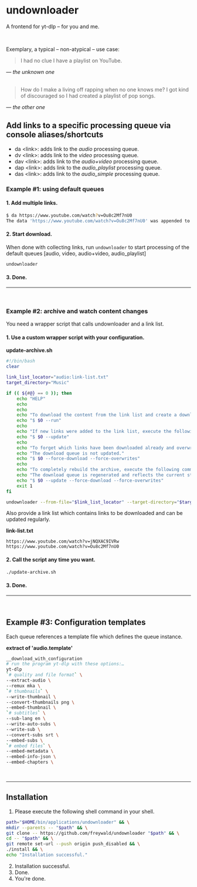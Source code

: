 # undownloader

A frontend for yt-dlp – for you and me.

<br/>

Exemplary, a typical – non-atypical – use case:

> I had no clue I have a playlist on YouTube.
>
&mdash; <cite><i>the unknown one</i></cite>
<br/><br/>
> How do I make a living off rapping when no one knows me? 
> I got kind of discouraged so I had created a playlist of pop songs.
>
&mdash; <cite><i>the other one</i></cite>

## Add links to a specific processing queue via console aliases/shortcuts

* da \<link\>: adds link to the *audio* processing queue.
* dv \<link\>: adds link to the *video* processing queue.
* dav \<link\>: adds link to the *audio+video* processing queue.
* dap \<link\>: adds link to the *audio_playlist* processing queue.
* das \<link\>: adds link to the *audio_simple* processing queue.

### Example #1: using default queues

#### 1. Add multiple links.
```bash
$ da https://www.youtube.com/watch?v=Ou8c2Mf7nU0
The data 'https://www.youtube.com/watch?v=Ou8c2Mf7nU0' was appended to the processing queue 'audio'.
```

#### 2. Start download.
When done with collecting links, run ``undownloader`` to start processing of the default queues [audio, video, audio+video, audio_playlist]

```bash
undownloader
```

#### 3. Done.
<hr>
<br/>

### Example #2: archive and watch content changes

You need a wrapper script that calls undownloader and a link list.

#### 1. Use a custom wrapper script with your configuration.

**update-archive.sh**
```bash
#!/bin/bash
clear

link_list_locator="audio:link-list.txt"
target_directory="Music"

if (( ${#@} == 0 )); then
	echo "HELP"
	echo
	echo
	echo "To download the content from the link list and create a download queue, execute the following command."
	echo "$ $0 --run"
	echo
	echo "If new links were added to the link list, execute the following command, in order to also update the download queue."
	echo "$ $0 --update"
	echo
	echo "To forget which links have been downloaded already and overwrite all existing files with a fresh online copy, execute the following command."
	echo "The download queue is not updated."
	echo "$ $0 --force-download --force-overwrites"
	echo
	echo "To completely rebuild the archive, execute the following command."
	echo "The download queue is regenerated and reflects the current state of the link list, in other words: new links are recognized."
	echo "$ $0 --update --force-download --force-overwrites"
	exit 1
fi

undownloader --from-file="$link_list_locator" --target-directory="$target_directory" "$@"

```

Also provide a link list which contains links to be downloaded and can be updated regularly.

**link-list.txt**
```text
https://www.youtube.com/watch?v=jNQXAC9IVRw
https://www.youtube.com/watch?v=Ou8c2Mf7nU0
```

#### 2. Call the script any time you want.

```bash
./update-archive.sh
```

#### 3. Done.
<hr>
<br/>

## Example #3: Configuration templates

Each queue references a template file which defines the queue instance.

**extract of 'audio.template'**
```bash
__download_with_configuration 
# run the program yt-dlp with these options:…
yt-dlp
`# quality and file format` \
--extract-audio \
--remux mka \
`# thumbnails` \
--write-thumbnail \
--convert-thumbnails png \
--embed-thumbnail \
`# subtitles` \
--sub-lang en \
--write-auto-subs \
--write-sub \
--convert-subs srt \
--embed-subs \
`# embed files` \
--embed-metadata \
--embed-info-json \
--embed-chapters \
```

<br/>
<hr>

## Installation

1. Please execute the following shell command in your shell.
```bash
path="$HOME/bin/applications/undownloader" && \
mkdir --parents -- "$path" && \
git clone -- https://github.com/freywald/undownloader "$path" && \
cd -- "$path" && \
git remote set-url --push origin push_disabled && \
./install && \
echo "Installation successful."
```
2. Installation successful.
3. Done.
4. You're done.
